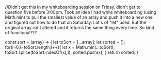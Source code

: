 //Didn't get this in my whiteboarding session on Friday, didn't get to question five before 3:00pm. Took an idea I had while whiteboarding (using Math.min) to pull the smallest value of an array and push it into a new one and figured out how to do that on Saturday. Lot's of "let" used. But the original array isn't altered and it returns the same thing every time. So kind of functional??? 


const sort = (array) => {
    let toSort = [...array];
    let sorted = [];
    for(i=0;i=toSort.length;i++){
    let x = Math.min(...toSort);
    toSort.splice(toSort.indexOf(x),1);
    sorted.push(x);
    }
    return sorted;
    }

   